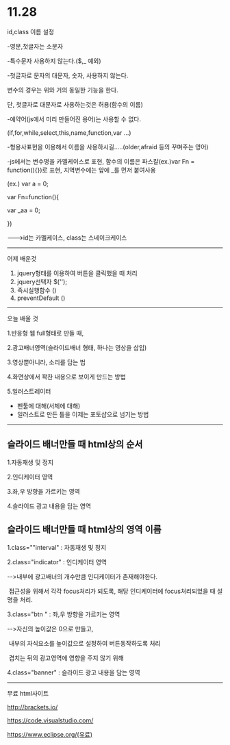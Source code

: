 # 11.28

id,class 이름 설정

-영문,첫글자는 소문자

-특수문자 사용하지 않는다.($,_ 예외)

-첫글자로 문자의 대문자, 숫자, 사용하지 않는다.

변수의 경우는 위와 거의 동일한 기능을 한다.

단, 첫글자로 대문자로 사용하는것은 허용(함수의 이름)

-예약어(js에서 미리 만들어진 용어)는 사용할 수 없다.

(if,for,while,select,this,name,function,var ...)

-형용사표현을 이용해서 이름을 사용하시길.....(older,afraid 등의 꾸며주는 영어)

-js에서는 변수명을 카멜케이스로 표현, 함수의 이름은 파스칼(ex.)var Fn = function(){})로 표현, 지역변수에는 앞에 _를 먼저 붙여사용

(ex.) var a = 0;

var Fn=function(){

var _aa = 0;

})

--->id는 카멜케이스, class는 스네이크케이스



---------------------------------------------------------------------------------------------------------------------

어제 배운것

1. jquery형태를 이용하여 버튼을 클릭했을 때 처리
2. jquery선택자 $('');
3. 즉시실행함수  ()
4. preventDefault ()

--------------------------

오늘 배울 것

1.반응형 웹 full형태로 만들 때,

2.광고배너영역(슬라이드배너 형태, 하나는 영상을 삽입)

3.영상뿐아니라, 소리를 담는 법

4.화면상에서 꽉찬 내용으로 보이게 만드는 방법

5.일러스트레이터

- 펜툴에 대해(서체에 대해)
- 일러스트로 만든 틀을 이제는 포토샵으로 넘기는 방법



-----------------------

## 슬라이드 배너만들 때 html상의 순서



1.자동재생 및 정지

2.인디케이터 영역

3.좌,우 방향을 가르키는 영역

4.슬라이드 광고 내용을 담는 영역



## 슬라이드 배너만들  때 html상의 영역 이름

1.class=""interval" : 자동재생 및 정지

2.class="indicator" : 인디케이터 영역

-->내부에 광고배너의 개수만큼 인디케이터가 존재해야한다.

​	접근성을 위해서 각각 focus처리가 되도록, 해당 인디케이터에 focus처리되었을 때 설명을 처리.

3.class="btn " : 좌,우 방향을 가르키는 영역

-->자신의 높이값은 0으로 만들고,

​	내부의 자식요소를 높이값으로 설정하여 버튼동작하도록 처리

​	겹치는 뒤의 광고영역에 영향을 주지 않기 위해

4.class="banner" : 슬라이드 광고 내용을 담는 영역

--------------

무료 html사이트

http://brackets.io/

https://code.visualstudio.com/

https://www.eclipse.org/(유료)